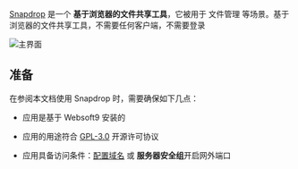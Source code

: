 [Snapdrop](https://snapdrop.net/) 是一个 **基于浏览器的文件共享工具**，它被用于 文件管理  等场景。基于浏览器的文件共享工具，不需要任何客户端，不需要登录


![主界面](https://libs.websoft9.com/Websoft9/DocsPicture/zh/snapdrop/snapdrop-gui-websoft9.png)


## 准备

在参阅本文档使用 Snapdrop 时，需要确保如下几点：

- 应用是基于 Websoft9 安装的

- 应用的用途符合 [GPL-3.0](https://opensource.org/licenses/GPL-3.0) 开源许可协议

- 应用具备访问条件：[配置域名](./domain-set) 或 **服务器安全组**开启网外端口